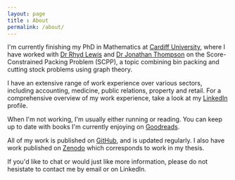 ```yaml
---
layout: page
title : About
permalink: /about/
---
```


I'm currently finishing my PhD in Mathematics at [Cardiff University](https://www.cardiff.ac.uk/people/research-students/view/477837-hawa-asyl), where I have worked with [Dr Rhyd Lewis](http://www.rhydlewis.eu) and [Dr Jonathan Thompson](http://www.cardiff.ac.uk/people/view/98669-thompson-jonathan) on the Score-Constrained Packing Problem (SCPP), a topic combining bin packing and cutting stock problems using graph theory.

I have an extensive range of work experience over various sectors, including accounting, medicine, public relations, property and retail. For a comprehensive overview of my work experience, take a look at my [LinkedIn](https://www.linkedin.com/in/asylhawa/) profile.

When I'm not working, I'm usually either running or reading. You can keep up to date with books I'm currently enjoying on [Goodreads](https://www.goodreads.com/user/show/27300675-asyl).

All of my work is published on [GitHub](https://github.com/asyllh), and is updated regularly. I also have work published on [Zenodo](https://zenodo.org/search?page=1&size=20&q=asyl%20hawa&type=software) which corresponds to work in my thesis.

If you'd like to chat or would just like more information, please do not hesistate to contact me by email or on LinkedIn.
